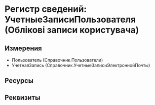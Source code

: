 ﻿# Регистр сведений: УчетныеЗаписиПользователя (Облікові записи користувача)

## Измерения

- Пользователь (Справочник.Пользователи)
- УчетнаяЗапись (Справочник.УчетныеЗаписиЭлектроннойПочты)

## Ресурсы


## Реквизиты


